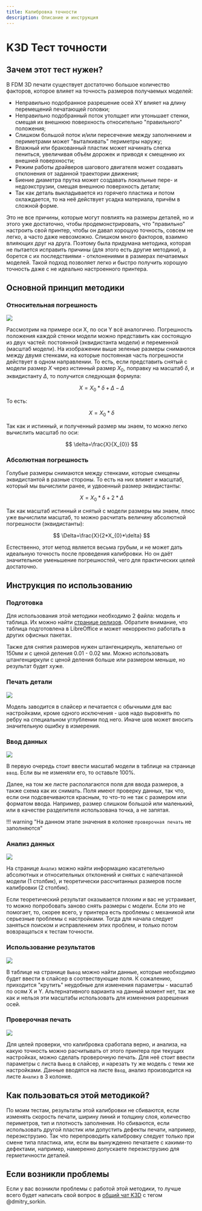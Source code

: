 ```yaml
---
title: Калибровка точности
description: Описание и инструкция
---
```


# K3D Тест точности

## Зачем этот тест нужен?

В FDM 3D печати существует достаточно большое количество факторов, которое влияет на точность размеров получаемых моделей:

- Неправильно подобранное разрешение осей XY влияет на длину перемещений печатающей головки;
- Неправильно подобранный поток утолщает или утоньшает стенки, смещая их внешнюю поверхность относительно "правильного" положения;
- Слишком большой поток и/или пересечение между заполнением и периметрами может "выталкивать" периметры наружу;
- Влажный или бракованный пластик может начинать слегка пениться, увеличивая объём дорожек и приводя к смещению их внешней поверхности;
- Режим работы драйверов шагового двигателя может создавать отклонения от заданной траектории движения;
- Биение диаметра прутка может создавать локальные пере- и недоэкструзии, смещая внешнюю поверхность детали;
- Так как деталь выкладывается из горячего пластика и потом охлаждается, то на неё действует усадка материала, причём в сложной форме.

Это не все причины, которые могут повлиять на размеры деталей, но и этого уже достаточно, чтобы продемонстрировать, что "правильно" настроить свой принтер, чтобы он давал хорошую точность, совсем не легко, а часто даже невозможно. Слишком много факторов, взаимно влияющих друг на друга. Поэтому была придумана методика, которая не пытается исправить причины (для этого есть другие методики), а борется с их последствиями - отклонениями в размерах печатаемых моделей. Такой подход позволяет легко и быстро получить хорошую точность даже с не идеально настроенного принтера.

## Основной принцип методики

### Относительная погрешность

![](./pics/cali_cross_1.png)

Рассмотрим на примере оси Х, по оси Y всё аналогично. Погрешность положения каждой стенки модели можно представить как состоящую из двух частей: постоянной (эквидистанта модели) и переменной (масштаб модели). На изображении выше зеленые размеры снимаются между двумя стенками, на которые постоянная часть погрешности действует в одном направлении. То есть, если представить снятый с модели размер $X$ через истинный размер $X_{0}$, поправку на масштаб $\delta$, и эквидистанту $\Delta$, то получится следующая формула:

$$
X=X_{0}*\delta+\Delta-\Delta
$$

То есть:

$$
X=X_{0}*\delta
$$

Так как и истинный, и полученный размер мы знаем, то можно легко вычислить масштаб по оси:

$$
\delta=\frac{X}{X_{0}}
$$

### Абсолютная погрешность

Голубые размеры снимаются между стенками, которые смещены эквидистантой в разные стороны. То есть на них влияет и масштаб, который мы вычислили ранее, и удвоенный размер эквидистанты:

$$
X=X_{0}*\delta+2*\Delta
$$

Так как масштаб истинный и снятый с модели размеры мы знаем, плюс уже вычислили масштаб, то можно расчитать величину абсолютной погрешности (эквидистанты):

$$
\Delta=\frac{X}{2*X_{0}*\delta}
$$

Естественно, этот метод является весьма грубым, и не может дать идеальную точность после проведения калибровки. Но он даёт значительное уменьшение погрешностей, чего для практических целей достаточно.

## Инструкция по использованию

### Подготовка

Для использования этой методики необходимо 2 файла: модель и таблица. Их можно найти [странице релизов](./releases.md). Обратите внимание, что таблица подготовлена в LibreOffice и может некорректно работать в других офисных пакетах.

Также для снятия размеров нужен штангенциркуль, желательно от 150мм и с ценой деления 0.01 - 0.02 мм. Можно использовать штангенциркули с ценой деления больше или размером меньше, но результат будет хуже.

### Печать детали

![](./pics/cali_cross_seam.png)

Модель заводится в слайсер и печатается с обычными для вас настройками, кроме одного исключения - шов надо выровнять по ребру на специальном углублении под него. Иначе шов может вносить значительную ошибку в измерения. 

### Ввод данных

![](./pics/input.png)

В первую очередь стоит ввести масштаб модели в таблице на странице `ввод`. Если вы не изменяли его, то оставьте 100%.

Далее, на том же листе располагаются поля для ввода размеров, а также схема как их снимать. Поля имеют проверку данных, так что, если они подсвечиваются красным, то что-то не так с размером или форматом ввода. Например, размер слишком большой или маленький, или в качестве разделителя использована точка, а не запятая.

!!! warning "На данном этапе значения в колонке `проверочная печать` не заполняются"

### Анализ данных

![](./pics/analyze.png)

На странице `Анализ` можно найти информацию касатетельно абсолютных и относительных отклонений и снятых с напечатанной модели (1 столбик), и теоретически рассчитанных размеров после калибровки (2 столбик).

Если теоретический результат оказывается плохим и вас не устраивает, то можно попробовать заново снять размеры с модели. Если это не помогает, то, скорее всего, у принтера есть проблемы с механикой или серьезные проблемы с настройками. Тогда для начала следует заняться поиском и исправлением этих проблем, и только потом вовзращаться к тестам точности.

### Использование результатов

![](./pics/output.png)

В таблице на странице `Вывод` можно найти данные, которые необходимо будет ввести в слайсер в соотвествующие поля. К сожалению, приходится "крутить" неудобные для изменения параметры - масштаб по осям X и Y. Альтернативного варианта на данный момент нет, так же как и нельзя эти масштабы использовать для изменения разрешения осей.

### Проверочная печать

![](./pics/test.png)

Для целей проверки, что калибровка сработала верно, и анализа, на какую точность можно расчитывать от этого принтера при текущих настройках, можно сделать проверочную печать. Для неё стоит ввести параметры с листа `Вывод` в слайсер, и нарезать ту же модель с теми же настройками. Данные вводятся на листе `Ввод`, анализ производится на листе `Анализ` в 3 колонке.

## Как пользоваться этой методикой?

По моим тестам, результаты этой калибровки не сбиваются, если изменять скорость печати, ширину линий и толщину слоя, количество периметров, тип и плотность заполнения. Но сбиваются, если использовать другой пластик или допустить дефекты печати, например, переэкструзию. Так что перепроводить калибровку следует только при смене типа пластика, или, если вы вынужденно печатаете с какими-то дефектами, например, намеренно допускаете переэкструзию для герметичности деталей.

## Если возникли проблемы

Если у вас возникли проблемы с работой этой методики, то лучше всего будет написать свой вопрос в [общий чат K3D](https://t.me/K_3_D/1944046) с тегом @dmitry_sorkin.

